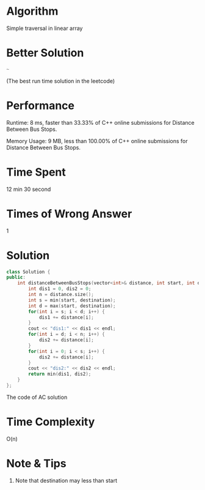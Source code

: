 # Algorithm

Simple traversal in linear array

# Better Solution

```c++
~
```

(The best run time solution in the leetcode)

# Performance

Runtime: 8 ms, faster than 33.33% of C++ online submissions for Distance Between Bus Stops.

Memory Usage: 9 MB, less than 100.00% of C++ online submissions for Distance Between Bus Stops.

# Time Spent

12 min 30 second

# Times of Wrong Answer

1

# Solution

```c++
class Solution {
public:
    int distanceBetweenBusStops(vector<int>& distance, int start, int destination) {
        int dis1 = 0, dis2 = 0;
        int n = distance.size();
        int s = min(start, destination);
        int d = max(start, destination);
        for(int i = s; i < d; i++) {
            dis1 += distance[i];
        }
        cout << "dis1:" << dis1 << endl;
        for(int i = d; i < n; i++) {
            dis2 += distance[i];
        }
        for(int i = 0; i < s; i++) {
            dis2 += distance[i];
        }
        cout << "dis2:" << dis2 << endl;
        return min(dis1, dis2);
    }
};
```

The code of AC solution

# Time Complexity

O(n)

# Note & Tips

1. Note that destination may less than start